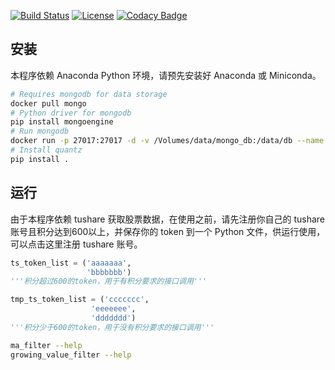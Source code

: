 [![Build Status](https://travis-ci.com/zhangyuz/quantz.svg?token=Dy7SZxVytRKD6vwS4HXe&branch=master)](https://travis-ci.com/zhangyuz/quantz)     [![License](https://img.shields.io/badge/License-Apache%202.0-blue.svg)](https://opensource.org/licenses/Apache-2.0)     [![Codacy Badge](https://api.codacy.com/project/badge/Grade/c8a2783a237949db9865259119e0fe56)](https://www.codacy.com/manual/leran0222/quantz?utm_source=github.com&amp;utm_medium=referral&amp;utm_content=zhangyuz/quantz&amp;utm_campaign=Badge_Grade)

## 安装

本程序依赖 Anaconda Python 环境，请预先安装好 Anaconda 或 Miniconda。

```bash
# Requires mongodb for data storage
docker pull mongo
# Python driver for mongodb
pip install mongoengine
# Run mongodb
docker run -p 27017:27017 -d -v /Volumes/data/mongo_db:/data/db --name mongo_quant mongo
# Install quantz
pip install .
```

## 运行

由于本程序依赖 tushare 获取股票数据，在使用之前，请先注册你自己的 tushare 账号且积分达到600以上，并保存你的 token 到一个 Python 文件，供运行使用，可以点击这里注册 tushare 账号。

``` Python
ts_token_list = ('aaaaaaa',
                 'bbbbbbb')
'''积分超过600的token，用于有积分要求的接口调用'''

tmp_ts_token_list = ('ccccccc',
                  'eeeeeee',
                  'ddddddd')
'''积分少于600的token，用于没有积分要求的接口调用'''
```

```bash
ma_filter --help
growing_value_filter --help
```

